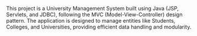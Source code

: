 

This project is a University Management System built using Java (JSP, Servlets, and JDBC), following the MVC (Model-View-Controller) design pattern. The application is designed to manage entities like Students, Colleges, and Universities, providing efficient data handling and modularity.
